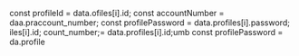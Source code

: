  const profileId = data.ofiles[i].id;
        const accountNumber = daa.praccount_number;
        const profilePassword = data.profiles[i].password;
iles[i].id;
count_number;= data.profiles[i].id;umb
        const profilePassword = da.profile
